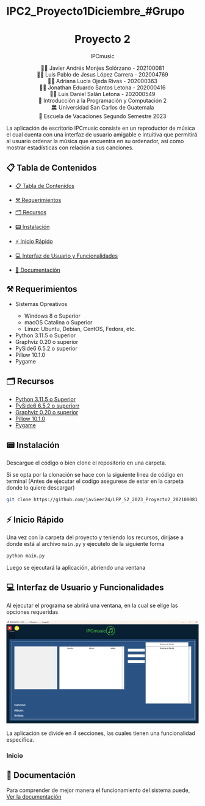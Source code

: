 # IPC2_Proyecto1Diciembre_#Grupo
<h1 align="center">Proyecto 2</h1>
<p align="center">IPCmusic</p>

<div align="center">
🙍‍♂️ Javier Andrés Monjes Solórzano -  202100081
</div>
<div align="center">
🙍‍♂️ Luis Pablo de Jesus López Carrera - 202004769
</div>
<div align="center">
🙍‍♂️ Adriana Lucia Ojeda Rivas - 202000363
</div>
<div align="center">
🙍‍♂️ Jonathan Eduardo Santos Letona - 202000416
</div>
<div align="center">
🙍‍♂️ Luis Daniel Salán Letona - 202000549
</div>
<div align="center">
📕 Introducción a la Programación y Computación 2
</div>
<div align="center"> 🏛 Universidad San Carlos de Guatemala</div>
<div align="center"> 📆 Escuela de Vacaciones Segundo Semestre 2023</div>

La aplicación de escritorio IPCmusic consiste en un reproductor de música el cual cuenta con una interfaz de usuario amigable e intuitiva que permitirá al usuario ordenar la música que encuentra en su ordenador, así como mostrar estadísticas con relación a sus canciones.

## 📋 Tabla de Contenidos

- [📋 Tabla de Contenidos](#-tabla-de-contenidos)
- [⚒ Requerimientos](#-requerimientos)
- [🗂 Recursos](#-recursos)
- [📟 Instalación](#-instalación)
- [⚡ Inicio Rápido](#-inicio-rápido)
- [💻 Interfaz de Usuario y Funcionalidades](#-interfaz-de-usuario-y-funcionalidades)

- [📖 Documentación](#-documentación)


<!-- Requerimientos -->

## ⚒ Requerimientos
<ul>
    <li>Sistemas Opreativos</li>
    <ul>
        <li>Windows 8 o Superior</li>
        <li>macOS Catalina o Superior</li>
        <li>Linux: Ubuntu, Debian, CentOS, Fedora, etc.</li>
    </ul>
    <li>Python 3.11.5 o Superior</li>
    <li>Graphviz 0.20 o superior</li>
    <li>PySide6 6.5.2 o superior</li>
    <li>Pillow 10.1.0  </li>
    <li>Pygame </li>

</ul>

## 🗂 Recursos
<ul>
  <li><a href="https://www.python.org/downloads/release/python-3115/">Python 3.11.5 o Superior</a></li>
  <li><a href="https://pypi.org/project/PySide6/6.5.2/">PySide6 6.5.2 o superiorr</a></li>
  <li><a href="https://pypi.org/project/graphviz/">Graphviz 0.20 o superior</a></li>
  <li><a href="https://pypi.org/project/Pillow/">Pillow 10.1.0</a></li>
  <li><a href="hhttps://www.pygame.org/wiki/GettingStarted">Pygame</a></li>
</ul>

## 📟 Instalación
Descargue el código o bien clone el repositorio en una carpeta.

Si se opta por la clonación se hace con la siguiente linea de código en terminal (Antes de ejecutar el codigo asegurese de estar en la carpeta donde lo quiere descargar)

```bash
git clone https://github.com/javieer24/LFP_S2_2023_Proyecto2_202100081.git
```

## ⚡ Inicio Rápido
Una vez con la carpeta del proyecto y teniendo los recursos, dirijase a donde está al archivo `main.py` y ejecutelo de la siguiente forma

```bash
python main.py
```

Luego se ejecutará la aplicación, abriendo una ventana

## 💻 Interfaz de Usuario y Funcionalidades
Al ejecutar el programa se abrirá una ventana, en la cual se elige las opciones requeridas
<p align="center">
    <img src="IMG\cap1.png">
</p>

La aplicación se divide en 4 secciones, las cuales tienen una funcionalidad especifica.

### Inicio

## 📖 Documentación
Para comprender de mejor manera el funcionamiento del sistema puede, 
<a href="https://github.com/javieer24/IPC2_Proyecto1Diciembre_-Grupo/tree/main/Documentaci%C3%B3n">Ver la documentación</a>
